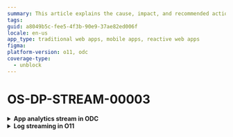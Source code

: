 ```yaml
---
summary: This article explains the cause, impact, and recommended action for an invalid argument error that occurs while connecting to the destination server.
tags:
guid: a8049b5c-fee5-4f3b-90e9-37ae82ed006f
locale: en-us
app_type: traditional web apps, mobile apps, reactive web apps
figma:
platform-version: o11, odc
coverage-type:
  - unblock
---
```


# OS-DP-STREAM-00003

<details>
<summary> <strong> App analytics stream in ODC</strong></summary>

## Error message

`The client specified an invalid argument. Please review the connection.`
## Cause

The error occurs when testing the connection and the destination server responds with gRPC 3 (Invalid argument) error.

## Impact

Unable to establish a connection with the destination server. Therefore, observability data isn't streamed to the destination.

## Recommended action

In the ODC Portal, review the destination server configuration. The authentication credentials, endpoint URL, or both, may be incorrect. If the problem persists, contact OutSystems Support.

</details>

<details>
<summary> <strong> Log streaming in O11</strong></summary>

## Error message

`The client specified an invalid argument. Please review the connection.`

## Cause

The error occurs when testing the connection after [Configuring the log streaming service in LifeTime](https://www.outsystems.com/tk/redirect?g=172ac547-add4-4cc5-9adf-d72fbe379d35) or when checking Log Streaming health and the destination server responds with a gRPC 3 (Invalid argument) error.

## Impact

Unable to establish a connection with the destination server. Therefore, logs aren't streamed to the destination.

## Recommended action

In LifeTime Log Streaming, review the destination server configuration. The authentication credentials, endpoint URL, or both, may be incorrect. If the problem persists, contact OutSystems Support.

</details>
